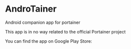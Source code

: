 # AndroTainer
Android companion app for portainer

This app is in no way related to the official Portainer project

You can find the app on Google Play Store: 
